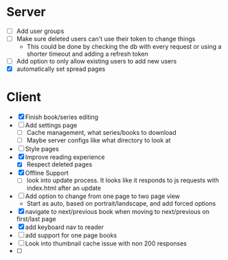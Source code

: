 # Server

- [ ] Add user groups
- [ ] Make sure deleted users can't use their token to change things
  - This could be done by checking the db with every request or using a shorter
    timeout and adding a refresh token
- [ ] Add option to only allow existing users to add new users
- [x] automatically set spread pages

# Client

- [x] Finish book/series editing
- [ ] Add settings page
  - [ ] Cache management, what series/books to download
  - [ ] Maybe server configs like what directory to look at
- [ ] Style pages
- [x] Improve reading experience
  - [x] Respect deleted pages
- [x] Offline Support
  - [ ] look into update process. It looks like it responds to js requests with
        index.html after an update
- [ ] Add option to change from one page to two page view
  - Start as auto, based on portrait/landscape, and add forced options
- [x] navigate to next/previous book when moving to next/previous on first/last
      page
- [x] add keyboard nav to reader
- [ ] add support for one page books
- [ ] Look into thumbnail cache issue with non 200 responses
- [ ]
